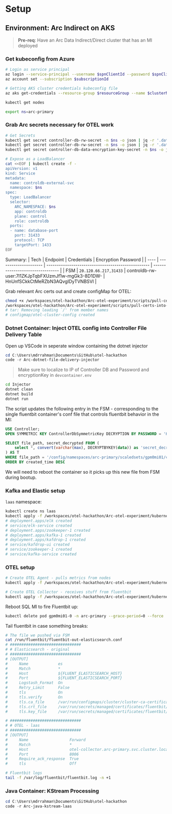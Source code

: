 # Setup

## Environment: Arc Indirect on AKS

> **Pre-req**: Have an Arc Data Indirect/Direct cluster that has an MI deployed

### Get kubeconfig from Azure

```bash
# Login as service principal
az login --service-principal --username $spnClientId --password $spnClientSecret --tenant $spnTenantId
az account set --subscription $subscriptionId

# Getting AKS cluster credentials kubeconfig file
az aks get-credentials --resource-group $resourceGroup --name $clusterName --admin

kubectl get nodes

export ns=arc-primary
```

### Grab Arc secrets necessary for OTEL work

```bash
# Get Secrets
kubectl get secret controller-db-rw-secret -n $ns -o json | jq -r '.data.password' | base64 -d
kubectl get secret controller-db-rw-secret -n $ns -o json | jq -r '.data.username' | base64 -d
kubectl get secret controller-db-data-encryption-key-secret -n $ns -o json | jq -r '.data.encryptionPassword' | base64 -d

# Expose as a LoadBalancer
cat <<EOF | kubectl create -f -
apiVersion: v1
kind: Service
metadata:
  name: controldb-external-svc
  namespace: $ns
spec:
  type: LoadBalancer
  selector:
    ARC_NAMESPACE: $ns
    app: controldb
    plane: control
    role: controldb
  ports:
  - name: database-port
    port: 31433
    protocol: TCP
    targetPort: 1433
EOF
```

Summary:
| Tech | Endpoint              | Credentials                                        | Encryption Password              |
| ---- | --------------------- | -------------------------------------------------- | -------------------------------- |
| FSM  | `20.120.66.217,31433` | controldb-rw-user:7l1ZKJpTqbFXUzmJf1w-mgGk3-8D1DW- | HnUnfSCkkCtMeRZbN3AQvgIDyTVNBSVl |

Grab relevant Arc certs out and create configMap for OTEL:

```bash
chmod +x /workspaces/otel-hackathon/Arc-otel-experiment/scripts/pull-certs-into-configMap.sh
/workspaces/otel-hackathon/Arc-otel-experiment/scripts/pull-certs-into-configMap.sh
# tar: Removing leading `/' from member names
# configmap/otel-cluster-config created
```

### Dotnet Container: Inject OTEL config into Controller File Delivery Table

Open up VSCode in seperate window containing the dotnet injector

```powershell
cd C:\Users\mdrrahman\Documents\GitHub\otel-hackathon
code -r Arc-dotnet-file-delivery-injector
```
> Make sure to localize to IP of Controller DB and Password and encryptionKey in `devcontainer.env`

```bash
cd Injector
dotnet clean
dotnet build
dotnet run
```

The script updates the following entry in the FSM - corresponding to the single fluentbit container's conf file that controls fluentbit behavior in the MI:

```sql
USE Controller;
OPEN SYMMETRIC KEY ControllerDbSymmetricKey DECRYPTION BY PASSWORD = 'HnUnfSCkkCtMeRZbN3AQvgIDyTVNBSVl';

SELECT file_path, secret_decrypted FROM (
    select *, convert(varchar(max), DECRYPTBYKEY(data)) as 'secret_decrypted' from controller.dbo.Files
) AS T
WHERE file_path = '/config/namespaces/arc-primary/scaledsets/gpm0mi01/containers/fluentbit/files/fluentbit-out-elasticsearch.conf'
ORDER BY created_time DESC
```
We will need to reboot the container so it picks up this new file from FSM during bootup.

### Kafka and Elastic setup

`laas` namespace:
```bash
kubectl create ns laas
kubectl apply -f /workspaces/otel-hackathon/Arc-otel-experiment/kubernetes-kafka-elastic-laas.yml
# deployment.apps/elk created
# service/elk-service created
# deployment.apps/zookeeper-1 created
# deployment.apps/kafka-1 created
# deployment.apps/kafdrop-1 created
# service/kafdrop-ui created
# service/zookeeper-1 created
# service/kafka-service created
```

### OTEL setup

```bash
# Create OTEL Agent - pulls metrics from nodes
kubectl apply -f /workspaces/otel-hackathon/Arc-otel-experiment/kubernetes-otel-agent.yml

# Create OTEL Collector - receives stuff from fluentbit
kubectl apply -f /workspaces/otel-hackathon/Arc-otel-experiment/kubernetes-otel-collector.yml
```
Reboot SQL MI to fire Fluentbit up:
```bash
kubectl delete pod gpm0mi01-0 -n arc-primary --grace-period=0 --force
```
Tail fluentbit in case something breaks:
```bash
# The file we pushed via FSM
cat /run/fluentbit/fluentbit-out-elasticsearch.conf
# ###############################
# # Elasticsearch - original
# ###############################
# [OUTPUT]
#     Name             es
#     Match            *
#     Host             ${FLUENT_ELASTICSEARCH_HOST}
#     Port             ${FLUENT_ELASTICSEARCH_PORT}
#     Logstash_Format  On
#     Retry_Limit      False
#     tls              On
#     tls.verify       On
#     tls.ca_file      /var/run/configmaps/cluster/cluster-ca-certificate.crt
#     tls.crt_file     /var/run/secrets/managed/certificates/fluentbit/fluentbit-certificate.pem
#     tls.key_file     /var/run/secrets/managed/certificates/fluentbit/fluentbit-privatekey.pem

# ###############################
# # OTEL - laas
# ###############################
# [OUTPUT]
#     Name                  Forward
#     Match                 *
#     Host                  otel-collector.arc-primary.svc.cluster.local
#     Port                  8006
#     Require_ack_response  True
#     tls                   Off

# Fluentbit logs
tail -f /var/log/fluentbit/fluentbit.log -n +1
```

### Java Container: KStream Processing

```powershell
cd C:\Users\mdrrahman\Documents\GitHub\otel-hackathon
code -r Arc-java-kstream-laas
```